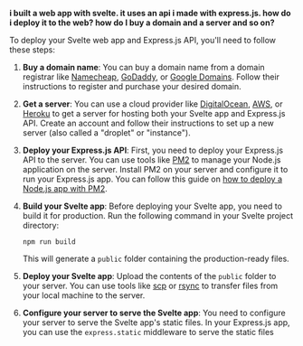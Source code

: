 **i built a web app with svelte. it uses an api i made with express.js. how do i deploy it to the web? how do I buy a domain and a server and so on?**

To deploy your Svelte web app and Express.js API, you'll need to follow these steps:

1. **Buy a domain name**: You can buy a domain name from a domain registrar like [Namecheap](https://www.namecheap.com/), [GoDaddy](https://www.godaddy.com/), or [Google Domains](https://domains.google.com/). Follow their instructions to register and purchase your desired domain.

2. **Get a server**: You can use a cloud provider like [DigitalOcean](https://www.digitalocean.com/), [AWS](https://aws.amazon.com/), or [Heroku](https://www.heroku.com/) to get a server for hosting both your Svelte app and Express.js API. Create an account and follow their instructions to set up a new server (also called a "droplet" or "instance").

3. **Deploy your Express.js API**: First, you need to deploy your Express.js API to the server. You can use tools like [PM2](https://pm2.keymetrics.io/) to manage your Node.js application on the server. Install PM2 on your server and configure it to run your Express.js app. You can follow this guide on [how to deploy a Node.js app with PM2](https://pm2.keymetrics.io/docs/usage/quick-start/).

4. **Build your Svelte app**: Before deploying your Svelte app, you need to build it for production. Run the following command in your Svelte project directory:

   ```
   npm run build
   ```

   This will generate a `public` folder containing the production-ready files.

5. **Deploy your Svelte app**: Upload the contents of the `public` folder to your server. You can use tools like [scp](https://man7.org/linux/man-pages/man1/scp.1.html) or [rsync](https://man7.org/linux/man-pages/man1/rsync.1.html) to transfer files from your local machine to the server.

6. **Configure your server to serve the Svelte app**: You need to configure your server to serve the Svelte app's static files. In your Express.js app, you can use the `express.static` middleware to serve the static files
